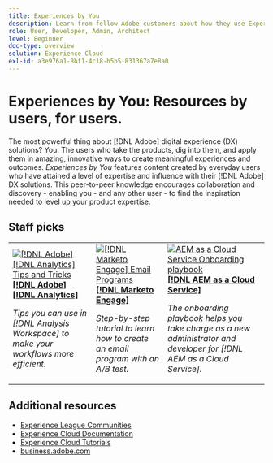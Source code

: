 ```yaml
---
title: Experiences by You
description: Learn from fellow Adobe customers about how they use Experience Cloud applications and features.
role: User, Developer, Admin, Architect
level: Beginner
doc-type: overview
solution: Experience Cloud
exl-id: a3e976a1-8bf1-4c18-b5b5-831367a7e8a0
---
```

# Experiences by You: Resources by users, for users.

The most powerful thing about [!DNL Adobe] digital experience (DX) solutions? You. The users who take the products, dig into them, and apply them in amazing, innovative ways to create meaningful experiences and outcomes. _Experiences by You_ features content created by everyday users who have attained a level of expertise and influence with their [!DNL Adobe] DX solutions. This peer-to-peer knowledge encourages collaboration and discovery - enabling you - and any other user - to find the inspiration needed to level up your product expertise.  

<div id="recs-overview-body-1"></div>
<div id="recs-overview-body-2"></div>
<div id="recs-overview-body-3"></div>
<div id="recs-overview-body-4"></div>
<div id="recs-overview-body-5"></div>
<div id="recs-overview-body-6"></div>

<div id="staff-picks-section">

## Staff picks

<table>
<tr>
  <td>
    <a href="/help/analytics/analysis-workspace/tips-and-tricks/right-click-tips-and-tricks-for-more-efficient-workflows.md">
      <img alt="[!DNL Adobe] [!DNL Analytics] Tips and Tricks" src="https://video.tv.adobe.com/v/3417736?format=jpeg" />
    </a>
    <div>
      <a href="/help/analytics/analysis-workspace/tips-and-tricks/right-click-tips-and-tricks-for-more-efficient-workflows.md">
    <strong>[!DNL Adobe] [!DNL Analytics]</strong>
    </a>
    </div>
    <p>
    <em>Tips you can use in [!DNL Analysis Workspace] to make your workflows more efficient.</em>
    <p>
  </td>
  <td>
    <a href="/help/marketo/programs/email-programs.md">
      <img alt="[!DNL Marketo Engage] Email Programs" src="https://video.tv.adobe.com/v/3419440?format=jpeg" />
    </a>
    <div>
      <a href="/help/marketo/programs/email-programs.md">
    <strong>[!DNL Marketo Engage]</strong>
    </a>
    </div>
    <p>
    <em>Step-by-step tutorial to learn how to create an email program with an A/B test.</em>
    <p>
  </td>
  <td>
    <a href="/help/experience-manager/cloud-service/expert-resources/aem-champions/onboarding-playbook.md">
      <img alt="AEM as a Cloud Service Onboarding playbook" src="https://video.tv.adobe.com/v/3419299?format=jpeg" />
    </a>
    <div>
      <a href="/help/experience-manager/cloud-service/expert-resources/aem-champions/onboarding-playbook.md">
    <strong>[!DNL AEM as a Cloud Service]</strong>
    </a>
    </div>
    <p>
    <em>The onboarding playbook helps you take charge as a new administrator and developer for [!DNL AEM as a Cloud Service].</em>
    <p>
  </td>
</tr>
</table>
</div>
  
## Additional resources

* [Experience League Communities](https://experienceleaguecommunities.adobe.com/)
* [Experience Cloud Documentation](https://experienceleague.adobe.com/docs/)
* [Experience Cloud Tutorials](https://experienceleague.adobe.com/docs/home-tutorials.html)
* [business.adobe.com](https://business.adobe.com)

